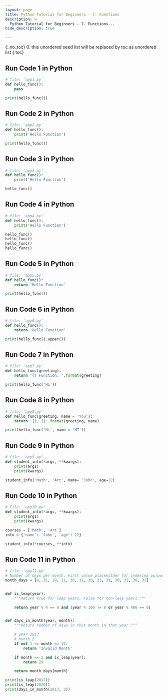 ```yaml
---
layout: page
title: Python Tutorial for Beginners - 7. Functions
description: >
  Python Tutorial for Beginners - 7. Functions...
hide_description: true

---
```


{:.no_toc}
0. this unordered seed list will be replaced by toc as unordered list
{:toc}


##  Run Code 1 in Python

~~~py
# file: 'app1.py'
def hello_func():
    pass

print(hello_func())
~~~


##  Run Code 2 in Python

~~~py
# file: 'app2.py'
def hello_func():
    print('Hello Function')

print(hello_func())
~~~

##  Run Code 3 in Python

~~~py
# file: 'app3.py'
def hello_func():
    print('Hello Function')

hello_func()
~~~

##  Run Code 4 in Python

~~~py
# file: 'app4.py'
def hello_func():
    print('Hello Function')

hello_func()
hello_func()
hello_func()
hello_func()
~~~


##  Run Code 5 in Python

~~~py
# file: 'app5.py'
def hello_func():
    return 'Hello Function'

print(hello_func())
~~~

##  Run Code 6 in Python

~~~py
# file: 'app6.py'
def hello_func():
    return 'Hello Function'

print(hello_func().upper())
~~~

##  Run Code 7 in Python

~~~py
# file: 'app7.py'
def hello_func(greeting):
    return '{} Function. '.format(greeting)

print(hello_func('Hi'))
~~~


##  Run Code 8 in Python

~~~py
# file: 'app8.py'
def hello_func(greeting, name = 'You'):
    return '{}, {}'.format(greeting, name)

print(hello_func('Hi', name = 'MT'))
~~~

##  Run Code 9 in Python

~~~py
# file: 'app9.py'
def student_info(*args, **kwargs):
    print(args)
    print(kwargs)

student_info('Math', 'Art', name= 'John', age=22)
~~~

##  Run Code 10 in Python

~~~py
# file: 'app10.py'
def student_info(*args, **kwargs):
    print(args)
    print(kwargs)

courses = ['Math', 'Art']
info = {'name': 'John', 'age': 22}

student_info(*courses, **info)
~~~


##  Run Code 11 in Python

~~~py
# file: 'app11.py'
# Number of days per month. First value placeholder for indexing purposes.
month_days = [0, 31, 28, 31, 30, 31, 30, 31, 31, 30, 31, 30, 31]


def is_leap(year):
    """Return True for leap years, False for non-leap years."""

    return year % 4 == 0 and (year % 100 != 0 or year % 400 == 0)


def days_in_month(year, month):
    """Return number of days in that month in that year."""

    # year 2017
    # month 2
    if not 1 <= month <= 12:
        return 'Invalid Month'

    if month == 2 and is_leap(year):
        return 29

    return month_days[month]

print(is_leap(2017))
print(is_leap(2020))
print(days_in_month(2017, 2))
~~~